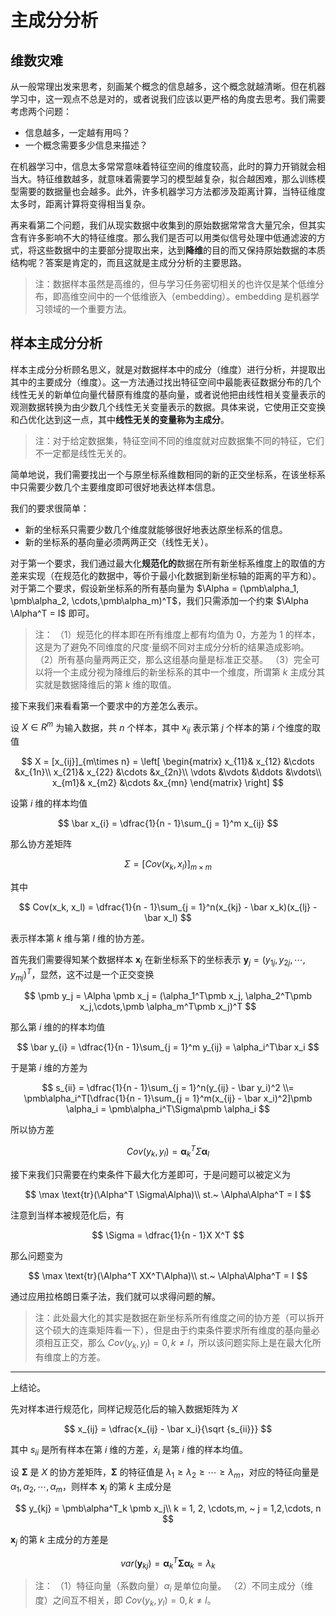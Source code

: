 # 主成分分析

## 维数灾难

从一般常理出发来思考，刻画某个概念的信息越多，这个概念就越清晰。但在机器学习中，这一观点不总是对的，或者说我们应该以更严格的角度去思考。我们需要考虑两个问题：

- 信息越多，一定越有用吗？
- 一个概念需要多少信息来描述？

在机器学习中，信息太多常常意味着特征空间的维度较高，此时的算力开销就会相当大。特征维数越多，就意味着需要学习的模型越复杂，拟合越困难，那么训练模型需要的数据量也会越多。此外，许多机器学习方法都涉及距离计算，当特征维度太多时，距离计算将变得相当复杂。

再来看第二个问题，我们从现实数据中收集到的原始数据常常含大量冗余，但其实含有许多影响不大的特征维度。那么我们是否可以用类似信号处理中低通滤波的方式，将这些数据中的主要部分提取出来，达到**降维**的目的而又保持原始数据的本质结构呢？答案是肯定的，而且这就是主成分分析的主要思路。

> 注：数据样本虽然是高维的，但与学习任务密切相关的也许仅是某个低维分布，即高维空间中的一个低维嵌入（embedding）。embedding 是机器学习领域的一个重要方法。

## 样本主成分分析

样本主成分分析顾名思义，就是对数据样本中的成分（维度）进行分析，并提取出其中的主要成分（维度）。这一方法通过找出特征空间中最能表征数据分布的几个线性无关的新单位向量代替原有维度的基向量，或者说他把由线性相关变量表示的观测数据转换为由少数几个线性无关变量表示的数据。具体来说，它使用正交变换和凸优化达到这一点，其中**线性无关的变量称为主成分**。

> 注：对于给定数据集，特征空间不同的维度就对应数据集不同的特征，它们不一定都是线性无关的。

简单地说，我们需要找出一个与原坐标系维数相同的新的正交坐标系，在该坐标系中只需要少数几个主要维度即可很好地表达样本信息。

我们的要求很简单：

- 新的坐标系只需要少数几个维度就能够很好地表达原坐标系的信息。
- 新的坐标系的基向量必须两两正交（线性无关）。

对于第一个要求，我们通过最大化**规范化的**数据在所有新坐标系维度上的取值的方差来实现（在规范化的数据中，等价于最小化数据到新坐标轴的距离的平方和）。对于第二个要求，假设新坐标系的所有基向量为 $\Alpha = (\pmb\alpha_1, \pmb\alpha_2, \cdots,\pmb\alpha_m)^T$，我们只需添加一个约束 $\Alpha \Alpha^T = I$ 即可。

> 注：
> （1）规范化的样本即在所有维度上都有均值为 $0$，方差为 $1$ 的样本，这是为了避免不同维度的尺度·量纲不同对主成分分析的结果造成影响。
> （2）所有基向量两两正交，那么这组基向量是标准正交基。
> （3）完全可以将一个主成分视为降维后的新坐标系的其中一个维度，所谓第 $k$ 主成分其实就是数据降维后的第 $k$ 维的取值。

接下来我们来看看第一个要求中的方差怎么表示。

设 $X\in R^m$ 为输入数据，共 $n$ 个样本，其中 $x_{ij}$ 表示第 $j$ 个样本的第 $i$ 个维度的取值

$$
X = [x_{ij}]_{m\times n} = \left[
\begin{matrix}
    x_{11}& x_{12} &\cdots &x_{1n}\\
    x_{21}& x_{22} &\cdots &x_{2n}\\
    \vdots &\vdots &\ddots &\vdots\\
    x_{m1}& x_{m2} &\cdots &x_{mn}
\end{matrix}
\right]
$$

设第 $i$ 维的样本均值

$$
\bar x_{i} = \dfrac{1}{n - 1}\sum_{j = 1}^m x_{ij}
$$

那么协方差矩阵

$$
\Sigma = [Cov(x_k, x_l)]_{m\times m}
$$

其中

$$
Cov(x_k, x_l) = \dfrac{1}{n - 1}\sum_{j = 1}^n(x_{kj} - \bar x_k)(x_{lj} - \bar x_l)
$$

表示样本第 $k$ 维与第 $l$ 维的协方差。

首先我们需要得知某个数据样本 $\pmb x_j$ 在新坐标系下的坐标表示 $\pmb y_j = (y_{1j},y_{2j},\cdots,y_{mj})^T$，显然，这不过是一个正交变换

$$
\pmb y_j = \Alpha \pmb x_j = (\alpha_1^T\pmb x_j, \alpha_2^T\pmb x_j,\cdots,\pmb \alpha_m^T\pmb x_j)^T
$$

那么第 $i$ 维的的样本均值

$$
\bar y_{i} = \dfrac{1}{n - 1}\sum_{j = 1}^m y_{ij} = \alpha_i^T\bar x_i
$$

于是第 $i$ 维的方差为

$$
s_{ii} = \dfrac{1}{n - 1}\sum_{j = 1}^n(y_{ij} - \bar y_i)^2 \\= \pmb\alpha_i^T[\dfrac{1}{n - 1}\sum_{j = 1}^m(x_{ij} - \bar x_i)^2]\pmb \alpha_i = \pmb\alpha_i^T\Sigma\pmb \alpha_i
$$

所以协方差

$$
Cov( y_k,  y_l) = \pmb\alpha_k^T\Sigma\pmb \alpha_l
$$

接下来我们只需要在约束条件下最大化方差即可，于是问题可以被定义为

$$
\max \text{tr}(\Alpha^T \Sigma\Alpha)\\
st.~ \Alpha\Alpha^T = I
$$

注意到当样本被规范化后，有

$$
\Sigma = \dfrac{1}{n - 1}X X^T
$$

那么问题变为

$$
\max \text{tr}(\Alpha^T XX^T\Alpha)\\
st.~ \Alpha\Alpha^T = I
$$

通过应用拉格朗日乘子法，我们就可以求得问题的解。

> 注：此处最大化的其实是数据在新坐标系所有维度之间的协方差（可以拆开这个硕大的连乘矩阵看一下），但是由于约束条件要求所有维度的基向量必须相互正交，那么 $Cov(y_k, y_l) = 0, k\neq l$，所以该问题实际上是在最大化所有维度上的方差。

---

上结论。

先对样本进行规范化，同样记规范化后的输入数据矩阵为 $X$

$$
x_{ij} = \dfrac{x_{ij} - \bar x_i}{\sqrt {s_{ii}}}
$$

其中 $s_{ii}$ 是所有样本在第 $i$ 维的方差，$\bar x_i$ 是第 $i$ 维的样本均值。

设 $\pmb\Sigma$ 是 $X$ 的协方差矩阵，$\pmb\Sigma$ 的特征值是 $\lambda_1\ge\lambda_2\ge\cdots\ge\lambda_m$，对应的特征向量是 $\alpha_1,\alpha_2,\cdots,\alpha_m$，则样本 $\pmb x_j$ 的第 $k$ 主成分是

$$
y_{kj} = \pmb\alpha^T_k \pmb x_j\\
k = 1, 2, \cdots,m, ~ j = 1,2,\cdots, n
$$

$\pmb x_j$ 的第 $k$ 主成分的方差是

$$
var(\pmb y_{kj}) = \pmb\alpha_k^T\pmb \Sigma \pmb\alpha_k = \lambda_k
$$

> 注：
> （1）特征向量（系数向量）$\alpha_i$ 是单位向量。
> （2）不同主成分（维度）之间互不相关，即 $Cov(y_k, y_l) = 0, k\neq l$。